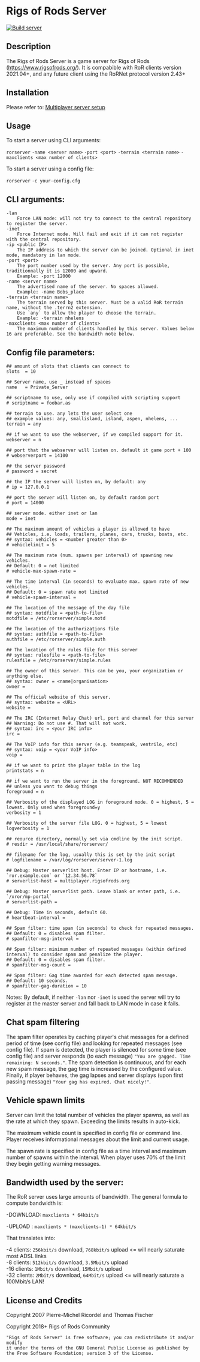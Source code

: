 # Rigs of Rods Server 

[![Build server](https://github.com/RigsOfRods/ror-server/workflows/Build%20server/badge.svg)](https://github.com/RigsOfRods/ror-server/actions?query=workflow%3A%22Build+server%22)

## Description

The Rigs of Rods Server is a game server for Rigs of Rods (https://www.rigsofrods.org/).
It is compabible with RoR clients version 2021.04+, and any future client using the RoRNet protocol version 2.43+

## Installation

Please refer to: [Multiplayer server setup](http://docs.rigsofrods.org/gameplay/multiplayer-server-setup)

## Usage

To start a server using CLI arguments:

`rorserver` `-name <server name>` `-port <port>` `-terrain <terrain name>` `-maxclients <max number of clients>`

To start a server using a config file:

`rorserver` `-c your-config.cfg`

## CLI arguments:

```
-lan
	Force LAN mode: will not try to connect to the central repository to register the server.
-inet
	Force Internet mode. Will fail and exit if it can not register with the central repository.
-ip <public IP>
	The IP address to which the server can be joined. Optional in inet mode, mandatory in lan mode.
-port <port>
	The port number used by the server. Any port is possible, traditionnally it is 12000 and upward.
	Example: -port 12000
-name <server name>
	The advertised name of the server. No spaces allowed.
	Example: -name Bobs_place
-terrain <terrain name>
	The terrain served by this server. Must be a valid RoR terrain name, without the .terrn2 extension.
	Use `any` to allow the player to choose the terrain.
	Example: -terrain nhelens
-maxclients <max number of clients>
	The maximum number of clients handled by this server. Values below 16 are preferable. See the bandwidth note below.
```

## Config file parameters:

```
## amount of slots that clients can connect to
slots  = 10

## Server name, use _ instead of spaces
name   = Private_Server

## scriptname to use, only use if compiled with scripting support
# scriptname = foobar.as

## terrain to use. any lets the user select one
## example values: any, smallisland, island, aspen, nhelens, ...
terrain = any

## if we want to use the webserver, if we compiled support for it.
webserver = n

## port that the webserver will listen on. default it game port + 100
# webserverport = 14100

## the server password
# password = secret

## the IP the server will listen on, by default: any
# ip = 127.0.0.1

## port the server will listen on, by default random port
# port = 14000

## server mode. either inet or lan
mode = inet

## The maximum amount of vehicles a player is allowed to have
## Vehicles, i.e. loads, trailers, planes, cars, trucks, boats, etc.
## syntax: vehicles = <number greater than 0>
# vehiclelimit = 5

## The maximum rate (num. spawns per interval) of spawning new vehicles.
## Default: 0 = not limited
# vehicle-max-spawn-rate = 

## The time interval (in seconds) to evaluate max. spawn rate of new vehicles.
## Default: 0 = spawn rate not limited
# vehicle-spawn-interval =

## The location of the message of the day file
## syntax: motdfile = <path-to-file>
motdfile = /etc/rorserver/simple.motd

## The location of the authorizations file
## syntax: authfile = <path-to-file>
authfile = /etc/rorserver/simple.auth

## The location of the rules file for this server
## syntax: rulesfile = <path-to-file>
rulesfile = /etc/rorserver/simple.rules

## The owner of this server. This can be you, your organization or anything else.
## syntax: owner = <name|organisation>
owner = 

## The official website of this server.
## syntax: website = <URL>
website = 

## The IRC (Internet Relay Chat) url, port and channel for this server
## Warning: Do not use #. That will not work.
## syntax: irc = <your IRC info>
irc = 

## The VoIP info for this server (e.g. teamspeak, ventrilo, etc)
## syntax: voip = <your VoIP info>
voip =

## if we want to print the player table in the log
printstats = n

## if we want to run the server in the foreground. NOT RECOMMENDED
## unless you want to debug things
foreground = n

## Verbosity of the displayed LOG in foreground mode. 0 = highest, 5 = lowest. Only used when foreground=y
verbosity = 1

## Verbosity of the server file LOG. 0 = highest, 5 = lowest
logverbosity = 1

## reource directory, normally set via cmdline by the init script.
# resdir = /usr/local/share/rorserver/

## filename for the log, usually this is set by the init script
# logfilename = /var/log/rorserver/server-1.log

## Debug: Master serverlist host. Enter IP or hostname, i.e. `ror.example.com` or `12.34.56.78`
# serverlist-host = multiplayer.rigsofrods.org

## Debug: Master serverlist path. Leave blank or enter path, i.e. `/xror/mp-portal`
# serverlist-path = 

## Debug: Time in seconds, default 60.
# heartbeat-interval =

## Spam filter: time span (in seconds) to check for repeated messages.
## Default: 0 = disables spam filter.
# spamfilter-msg-interval =

## Spam filter: minimum number of repeated messages (within defined interval) to consider spam and penalize the player.
## Default: 0 = disables spam filter.
# spamfilter-msg-count =

## Spam filter: Gag time awarded for each detected spam message.
## Default: 10 seconds.
# spamfilter-gag-duration = 10
```

Notes:
By default, if neither `-lan` nor `-inet` is used the server will try to register at the master server and fall back to LAN mode in case it fails.

## Chat spam filtering

The spam filter operates by caching player's chat messages for a defined period of time (see config file) and looking for repeated messages (see config file).
If spam is detected, the player is silenced for some time (see config file) and server responds (to each message) `"You are gagged. Time remaining: N seconds."`.
The spam detection is continuous, and for each new spam message, the gag time is increased by the configured value.
Finally, if player behaves, the gag lapses and server displays (upon first passing message) `"Your gag has expired. Chat nicely!"`.

## Vehicle spawn limits

Server can limit the total number of vehicles the player spawns, as well as the rate at which they spawn.
  Exceeding the limits results in auto-kick.

The maximum vehicle count is specified in config file or command line.
  Player receives informational messages about the limit and current usage.

The spawn rate is specified in config file as a time interval and maximum number of spawns within the interval.
  When player uses 70% of the limit they begin getting warning messages.

## Bandwidth used by the server:
The RoR server uses large amounts of bandwidth. The general formula to compute bandwidth is:  

-DOWNLOAD: `maxclients * 64kbit/s` 

-UPLOAD  : `maxclients * (maxclients-1) * 64kbit/s` 

That translates into:  

-4 clients: `256kbit/s` download, `768kbit/s` upload <= will nearly saturate most ADSL links  
-8 clients: `512kbit/s` download, `3.5Mbit/s` upload  
-16 clients:  `1Mbit/s` download,  `15Mbit/s` upload  
-32 clients:  `2Mbit/s` download,  `64Mbit/s` upload <= will nearly saturate a 100Mbit/s LAN!

## License and Credits

Copyright 2007  Pierre-Michel Ricordel and Thomas Fischer

Copyright 2018+ Rigs of Rods Community

```
"Rigs of Rods Server" is free software; you can redistribute it and/or modify
it under the terms of the GNU General Public License as published by
the Free Software Foundation; version 3 of the License.
```

